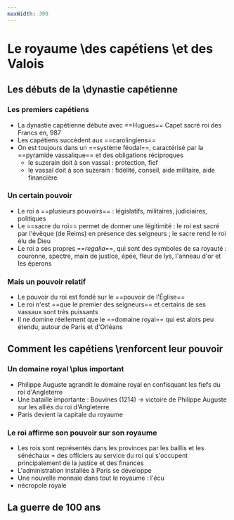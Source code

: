 ```yaml
---
maxWidth: 300
---
```


# Le royaume \\des capétiens \\et des Valois

## Les débuts de la \\dynastie capétienne

### Les premiers capétiens
- La dynastie capétienne débute avec ==Hugues== Capet sacré roi des Francs en, 987
- Les capétiens succèdent aux ==carolingiens==
- On est toujours dans un ==système féodal==, caractérisé par la ==pyramide vassalique== et des obligations réciproques
	- le suzerain doit à son vassal : protection, fief
	- le vassal doit à son suzerain : fidélité, conseil, aide militaire, aide financière

### Un certain pouvoir
- Le roi a ==plusieurs pouvoirs== : législatifs, militaires, judiciaires, politiques
- Le ==sacre du roi== permet de donner une légitimité : le roi est sacré par l'évêque (de Reims) en présence des seigneurs ; le sacre rend le roi élu de Dieu
- Le roi a ses propres ==_regalia_==, qui sont des symboles de sa royauté : couronne, spectre, main de justice, épée, fleur de lys, l'anneau d'or et les éperons

### Mais un pouvoir relatif
- Le pouvoir du roi est fondé sur le ==pouvoir de l'Église==
- Le roi n'est ==que le premier des seigneurs== et certains de ses vassaux sont très puissants
- Il ne domine réellement que le ==domaine royal== qui est alors peu étendu, autour de Paris et d'Orléans

## Comment les capétiens \\renforcent leur pouvoir

### Un domaine royal \\plus important
- Philippe Auguste agrandit le domaine royal en confisquant les fiefs du roi d'Angleterre
- Une bataille importante : Bouvines (1214) &rarr; victoire de Philippe Auguste sur les alliés du roi d'Angleterre
- Paris devient la capitale du royaume

### Le roi affirme son pouvoir sur son royaume
- Les rois sont représentés dans les provinces par les baillis et les sénéchaux = des officiers au service du roi qui s'occupent principalement de la justice et des finances
- L'administration installée à Paris se développe
- Une nouvelle monnaie dans tout le royaume : l'écu
- nécropole royale

## La guerre de 100 ans